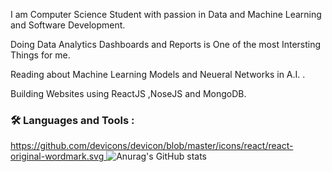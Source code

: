 I am Computer Science Student with passion in Data and Machine Learning and Software Development.

Doing Data Analytics Dashboards and Reports is One of the most Intersting Things for me.

Reading about Machine Learning Models and Neueral Networks in A.I. .

Building Websites using ReactJS ,NoseJS and MongoDB.

### :hammer_and_wrench: Languages and Tools :
[https://github.com/devicons/devicon/blob/master/icons/react/react-original-wordmark.svg
](https://raw.githubusercontent.com/devicons/devicon/6910f0503efdd315c8f9b858234310c06e04d9c0/icons/react/react-original.svg)
![Anurag's GitHub stats](https://github-readme-stats.vercel.app/api?username=omar24524&theme=dark&show_icons=true)
